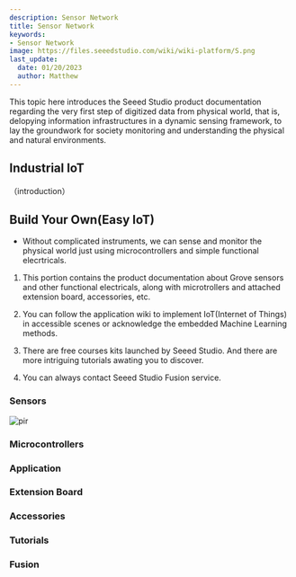 ```yaml
---
description: Sensor Network
title: Sensor Network
keywords:
- Sensor Network
image: https://files.seeedstudio.com/wiki/wiki-platform/S.png
last_update:
  date: 01/20/2023
  author: Matthew
---
```


This topic here introduces the Seeed Studio product documentation regarding the very first step of digitized data from physical world, that is, delopying information infrastructures in a dynamic sensing framework, to lay the groundwork for society monitoring and understanding the physical and natural environments.

## Industrial IoT

（introduction）

## Build Your Own(Easy IoT)

- Without complicated instruments, we can sense and monitor the physical world just using microcontrollers and simple functional elecrtricals.

1. This portion contains the product documentation about Grove sensors and other functional electricals, along with microtrollers and attached extension board, accessories, etc.

2. You can follow the application wiki to implement IoT(Internet of Things) in accessible scenes or acknowledge the embedded Machine Learning methods. 

3. There are free courses kits launched by Seeed Studio. And there are more intriguing tutorials  awating you to discover.

4. You can always contact Seeed Studio Fusion service.

### Sensors

<p style={{textAlign: 'center'}}><img src="https://files.seeedstudio.com/wiki/New_Wiki_Platform/sensor_network_test.png" alt="pir" width={600} height="auto" /></p>

### Microcontrollers

### Application

### Extension Board

### Accessories

### Tutorials

### Fusion

